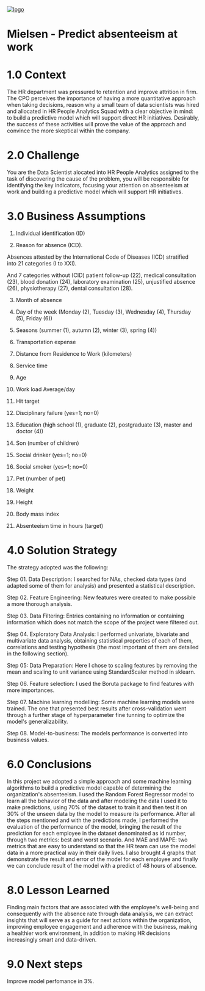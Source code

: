 [
![logo](https://user-images.githubusercontent.com/97288194/154069960-07591e0b-f6fe-49a6-81ad-5b0d85a6c83a.png)
](url)

# Mielsen - Predict absenteeism at work

# 1.0 Context

The HR department was pressured to retention and improve attrition in firm. The CPO perceives the importance of having a more quantitative approach when taking decisions, reason why a small team of data scientists was hired and allocated in HR People Analytics Squad with a clear objective in mind: to build a predictive model which will support direct HR initiatives. Desirably, the success of these activities will prove the value of the approach and convince the more skeptical within the company.

# 2.0 Challenge 

You are the Data Scientist alocated into HR People Analytics assigned to the task of discovering the cause of the problem, you will be responsible for identifying the key indicators, focusing your attention on absenteeism at work and building a predictive model which will support HR initiatives.

# 3.0 Business Assumptions

1. Individual identification (ID)

2. Reason for absence (ICD).

Absences attested by the International Code of Diseases (ICD) stratified into 21 categories (I to XXI).

And 7 categories without (CID) patient follow-up (22), medical consultation (23), blood donation (24), laboratory examination (25), unjustified absence (26), physiotherapy (27), dental consultation (28).

3. Month of absence

4. Day of the week (Monday (2), Tuesday (3), Wednesday (4), Thursday (5), Friday (6))

5. Seasons (summer (1), autumn (2), winter (3), spring (4))

6. Transportation expense

7. Distance from Residence to Work (kilometers)

8. Service time

9. Age

10. Work load Average/day

11. Hit target

12. Disciplinary failure (yes=1; no=0)

13. Education (high school (1), graduate (2), postgraduate (3), master and doctor (4))

14. Son (number of children)

15. Social drinker (yes=1; no=0)

16. Social smoker (yes=1; no=0)

17. Pet (number of pet)

18. Weight

19. Height

20. Body mass index

21. Absenteeism time in hours (target)


# 4.0 Solution Strategy
The strategy adopted was the following:

Step 01. Data Description: I searched for NAs, checked data types (and adapted some of them for analysis) and presented a statistical description.

Step 02. Feature Engineering: New features were created to make possible a more thorough analysis.

Step 03. Data Filtering: Entries containing no information or containing information which does not match the scope of the project were filtered out.

Step 04. Exploratory Data Analysis: I performed univariate, bivariate and multivariate data analysis, obtaining statistical properties of each of them, correlations and testing hypothesis (the most important of them are detailed in the following section).

Step 05: Data Preparation: Here I chose to scaling features by removing the mean and scaling to unit variance using StandardScaler method in sklearn.

Step 06. Feature selection: I used the Boruta package to find features with more importances.

Step 07. Machine learning modelling: Some machine learning models were trained. The one that presented best results after cross-validation went through a further stage of hyperparameter fine tunning to optimize the model's generalizability.

Step 08. Model-to-business: The models performance is converted into business values.

# 6.0 Conclusions

In this project we adopted a simple approach and some machine learning algorithms to build a predictive model capable of determining the organization's absenteeism.
I used the Random Forest Regressor model to learn all the behavior of the data and after modeling the data I used it to make predictions, using 70% of the dataset to train it and then test it on 30% of the unseen data by the model to measure its performance. After all the steps mentioned and with the predictions made, I performed the evaluation of the performance of the model, bringing the result of the prediction for each employee in the dataset denominated as id number, through two metrics: best and worst scenario. And MAE and MAPE: two metrics that are easy to understand so that the HR team can use the model data in a more practical way in their daily lives. I also brought 4 graphs that demonstrate the result and error of the model for each employee and finally we can conclude result of the model with a predict of 48 hours of absence.


# 8.0 Lesson Learned

Finding main factors that are associated with the employee's well-being and consequently with the absence rate through data analysis, we can extract insights that will serve as a guide for next actions within the organization, improving employee engagement and adherence with the business, making a healthier work environment, in addition to making HR decisions increasingly smart and data-driven.

# 9.0 Next steps

Improve model perfomance in 3%.